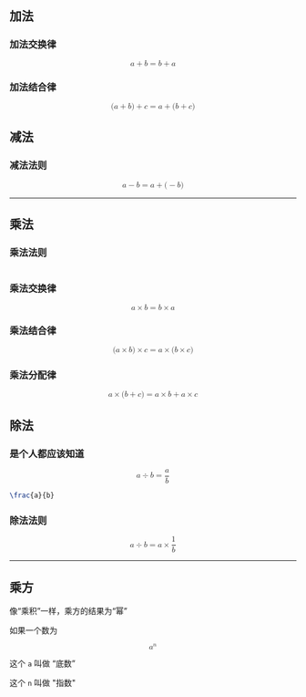## 加法

### 加法交换律

<math xmlns="http://www.w3.org/1998/Math/MathML" display="block"><mi>a</mi><mo>+</mo><mi>b</mi><mo>=</mo><mi>b</mi><mo>+</mo><mi>a</mi></math>

### 加法结合律

<math xmlns="http://www.w3.org/1998/Math/MathML" display="block"><mo stretchy="false">(</mo><mi>a</mi><mo>+</mo><mi>b</mi><mo stretchy="false">)</mo><mo>+</mo><mi>c</mi><mo>=</mo><mi>a</mi><mo>+</mo><mo stretchy="false">(</mo><mi>b</mi><mo>+</mo><mi>c</mi><mo stretchy="false">)</mo></math>

## 减法

### 减法法则

<math xmlns="http://www.w3.org/1998/Math/MathML" display="block"><mi>a</mi><mo>−</mo><mi>b</mi><mo>=</mo><mi>a</mi><mo>+</mo><mo stretchy="false">(</mo><mo>−</mo><mi>b</mi><mo stretchy="false">)</mo></math>

---

## 乘法

### 乘法法则

<math xmlns="http://www.w3.org/1998/Math/MathML" display="block">负负得正，正负得负</math>

### 乘法交换律

<math xmlns="http://www.w3.org/1998/Math/MathML" display="block"><mi>a</mi><mo>×</mo><mi>b</mi><mo>=</mo><mi>b</mi><mo>×</mo><mi>a</mi></math>

### 乘法结合律

<math xmlns="http://www.w3.org/1998/Math/MathML" display="block"><mo stretchy="false">(</mo><mi>a</mi><mo>×</mo><mi>b</mi><mo stretchy="false">)</mo><mo>×</mo><mi>c</mi><mo>=</mo><mi>a</mi><mo>×</mo><mo stretchy="false">(</mo><mi>b</mi><mo>×</mo><mi>c</mi><mo stretchy="false">)</mo></math>

### 乘法分配律

<math xmlns="http://www.w3.org/1998/Math/MathML" display="block"><mi>a</mi><mo>×</mo><mo stretchy="false">(</mo><mi>b</mi><mo>+</mo><mi>c</mi><mo stretchy="false">)</mo><mo>=</mo><mi>a</mi><mo>×</mo><mi>b</mi><mo>+</mo><mi>a</mi><mo>×</mo><mi>c</mi></math>

## 除法

### 是个人都应该知道

<math xmlns="http://www.w3.org/1998/Math/MathML" display="block"><mi>a</mi><mrow><mo>÷</mo></mrow><mi>b</mi><mo>=</mo><mfrac><mi>a</mi><mi>b</mi></mfrac></math>

```LaTex
\frac{a}{b}
```

### 除法法则

<math xmlns="http://www.w3.org/1998/Math/MathML" display="block"><mi>a</mi><mrow><mo>÷</mo></mrow><mi>b</mi><mo>=</mo><mi>a</mi><mo>×</mo><mfrac><mn>1</mn><mi>b</mi></mfrac></math>

---

## 乘方

像“乘积”一样，乘方的结果为“幂”

如果一个数为

<math xmlns="http://www.w3.org/1998/Math/MathML" display="block"><msup><mi>a</mi><mrow><mi>n</mi></mrow></msup></math>

这个 `a` 叫做 “底数”

这个 `n` 叫做 "指数"
